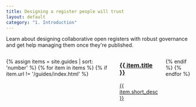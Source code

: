 ```yaml
---
title: Designing a register people will trust
layout: default
category: "1. Introduction"
---
```


Learn about designing collaborative open registers with robust governance and get help
managing them once they're published.


<div class="container">
<div class="columns">


{% assign items = site.guides | sort: 'number' %}
{% for item in items %}
{% if item.url != '/guides/index.html' %}
<div class="col-4 col-mx  card-collection">
<a href="{{ site.baseurl }}{{ item.url }}">
<div class="card odi-{% cycle "purple", "orange", "pink", "light-blue", "red" %}">
<h3 class="card-header">
{{ item.title }}
</h3>
<div class="card-body">
<p>{{ item.short_desc }}</p>
</div>
</div>
</a>
</div>

{% endif %}
{% endfor %}

</div>
</div>
